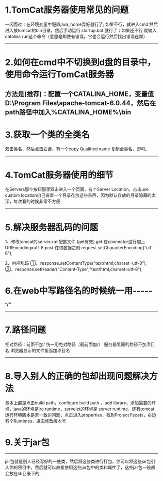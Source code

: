 # **1.TomCat服务器使用常见的问题** #
一闪而过：在环境变量中配置java_home弄好就行了;
如果不行，就进入cmd 然后进入放tomcat的bin目录，然后手动运行
startup.bat 就行了；如果还不行 就输入 catalina run这个命令（意思是即使有错误，它也会运行然后找出错误在哪）

----------

# 2.如何在cmd中不切换到d盘的目录中，使用命令运行TomCat服务器 #

方法是(推荐)：配置一个CATALINA_HOME，变量值D:\Program Files\apache-tomcat-6.0.44，然后在path路径中加入%CATALINA_HOME%\bin
----------
# 3.获取一个类的全类名 #

双击类名，然后点击右键，有一个copy Qualified name 复制全类名，即可。

----------
# 4.TomCat服务器使用的细节 #
在Servers那个按钮那里双击进入一个页面，有个Server Location，点击use custom location自己设置一个目录存放这些东西，因为默认存放的目录隐藏的太深，每次看的时候非常不方便


----------
# 5.解决服务器乱码的问题 #
1、修改tomcat的server.xml配置文件   (get有效)
		get:在connector这行加上URIEncoding=utf-8
		post:在取数据之前   request.setCharacterEncoding("utf-8");

2、响应乱码
		①、response.setContentType("text/html;charset=utf-8");
		②、response.setHeader("Content-Type","text/html;charset=utf-8");
#
# 6.在web中写路径名的时候统一用----- 
**“/”**

----------

# 7.路径问题 # 
相对路径：前面不加/
统一用绝对路径（最前面加/）
服务器里面的路径不加项目名
浏览器显示的文件里面加项目名

----------

# 8.导入别人的正确的包却出现问题解决方法 #
 
基本上都是点击build path，configure bulid path ，add library，添加需要的环境，java的环境是jre runtime，servelet的环境是 server runtime，还有tomcat运行环境版本是否一致的问题，点击进入properties，找到Project Facets，右边有个Runtimes，进去修改版本号

# 9.关于jar包 #

----------

jar包就是别人已经写好的一些类，然后将这些类进行打包，你可以将这些jar包引入你的项目中，然后就可以直接使用这些jar包中的类和属性了，这些jar包一般都会放在lib目录下的.
